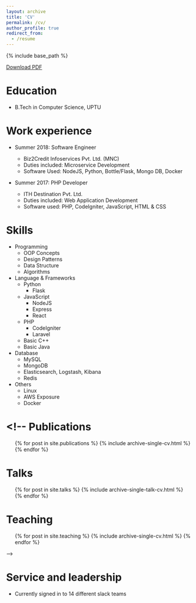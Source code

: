 ```yaml
---
layout: archive
title: 'CV'
permalink: /cv/
author_profile: true
redirect_from:
  - /resume
---
```


{% include base_path %}

<a href="/files/Saket Anand CV v1.3.pdf">Download PDF</a>

# Education

- B.Tech in Computer Science, UPTU

# Work experience

- Summer 2018: Software Engineer

  - Biz2Credit Infoservices Pvt. Ltd. (MNC)
  - Duties included: Microservice Development
  - Software Used: NodeJS, Python, Bottle/Flask, Mongo DB, Docker

- Summer 2017: PHP Developer

  - ITH Destination Pvt. Ltd.
  - Duties included: Web Application Development
  - Software used: PHP, CodeIgniter, JavaScript, HTML & CSS

# Skills

- Programming
  - OOP Concepts
  - Design Patterns
  - Data Structure
  - Algorithms
- Language & Frameworks
  - Python
    - Flask
  - JavaScript
    - NodeJS
    - Express
    - React
  - PHP
    - CodeIgniter
    - Laravel
  - Basic C++
  - Basic Java
- Database
  - MySQL
  - MongoDB
  - Elasticsearch, Logstash, Kibana
  - Redis
- Others
  - Linux
  - AWS Exposure
  - Docker

# <!-- Publications

  <ul>{% for post in site.publications %}
    {% include archive-single-cv.html %}
  {% endfor %}</ul>
  
Talks
======
  <ul>{% for post in site.talks %}
    {% include archive-single-talk-cv.html %}
  {% endfor %}</ul>
  
Teaching
======
  <ul>{% for post in site.teaching %}
    {% include archive-single-cv.html %}
  {% endfor %}</ul> -->
  
Service and leadership
======
* Currently signed in to 14 different slack teams
